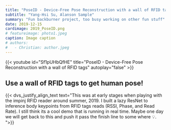 ```yaml
---
title: "PoseID - Device-Free Pose Reconstruction with a wall of RFID tags"
subtitle: "Yang-Hsi Su, Alanson Sample"
summary: "Fun backburner project, too busy working on other fun stuff"
date: 2019-12-15
cardimage: 2019_PoseID.png
# featureimage: photo1.jpeg
caption: Image caption
# authors:
#   - Christian: author.jpeg
---
```


{{< youtube id="Sf1pUHbQfHE" title="PoseID - Device-Free Pose Reconstruction with a wall of RFID tags" autoplay="false" >}}

## Use a wall of RFID tags to get human pose!

{{< dvs_justify_align_text text="This was at early stages when playing with the impinj RFID reader around summer, 2019. I built a lazy ResNet to inference body keypoints from RFID tags reads (RSSI, Phase, and Read Rate). I still think its a cool demo that is running in real time. Maybe one day we will get back to this and push it pass the finish line to some where :bulb:. ">}}